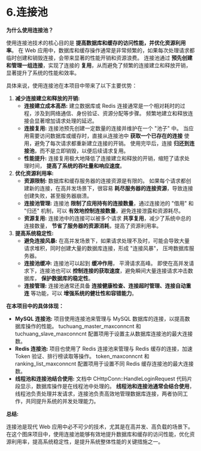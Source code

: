 # 6.连接池

**为什么使用连接池？**

使用连接池技术的核心目的是 **提高数据库和缓存的访问性能，并优化资源利用率**。 在 Web 应用中，数据库和缓存操作通常是非常频繁的，如果每次处理请求都临时创建和销毁连接，会带来显著的性能开销和资源浪费。 连接池通过 **预先创建和管理一组连接**，实现了连接的 **复用**，从而避免了频繁的连接建立和释放开销，显著提升了系统的性能和效率。

具体来说，使用连接池在本项目中带来了以下主要优势：

1. **减少连接建立和释放的开销:**
   - **连接建立成本高昂:** 建立数据库或 Redis 连接通常是一个相对耗时的过程，涉及到网络通信、身份验证、资源分配等步骤。 频繁地建立和释放连接会显著增加请求处理的延迟。
   - **连接复用:** 连接池预先创建一定数量的连接并维护在一个 "池子" 中。 当应用需要访问数据库或缓存时，直接从连接池中 **获取一个已存在的连接** 使用，避免了每次请求都重新建立连接的开销。 使用完毕后，连接 **归还到连接池**，而不是立即销毁，以便后续请求复用。
   - **性能提升:** 连接复用极大地降低了连接建立和释放的开销，缩短了请求处理时间， **提高了系统的吞吐量和响应速度**。
2. **优化资源利用率:**
   - **资源限制:** 数据库和缓存服务器的连接资源是有限的。 如果每个请求都创建新的连接，在高并发场景下，很容易 **耗尽服务器的连接资源**，导致连接创建失败，甚至服务器崩溃。
   - **连接池管理:** 连接池 **限制了应用持有的连接数量**，通过连接池的 "借用" 和 "归还" 机制，可以 **有效地控制连接数量**，避免连接泄露和资源耗尽。
   - **资源复用:** 连接池中的连接可以被多个请求 **共享复用**，减少了系统中总的连接数量， **节省了服务器的资源消耗**，提高了资源利用率。
3. **提高系统稳定性:**
   - **避免连接风暴:** 在高并发场景下，如果请求处理不及时，可能会导致大量请求堆积，同时创建大量的数据库连接，形成 "连接风暴"， 压垮数据库服务器。
   - **连接池缓冲:** 连接池可以起到 **缓冲作用**， 平滑请求高峰。 即使在高并发请求下，连接池也可以 **控制连接的获取速度**，避免瞬间大量连接请求冲击数据库， **保护数据库的稳定性**。
   - **连接管理:** 连接池通常还具备 **连接健康检查、连接超时管理、连接自动重连** 等功能，可以 **增强系统的健壮性和容错能力**。

**在本项目中的具体体现：**

- **MySQL 连接池:** 项目使用连接池来管理与 MySQL 数据库的连接，以提高数据库操作的性能。 tuchuang_master_maxconncnt 和 tuchuang_slave_maxconncnt 配置项用于设置主从数据库连接池的最大连接数。
- **Redis 连接池:** 项目也使用了 Redis 连接池来管理与 Redis 缓存的连接，加速 Token 验证、排行榜读取等操作。 token_maxconncnt 和 ranking_list_maxconncnt 配置项用于设置不同 Redis 缓存连接池的最大连接数。
- **线程池和连接池结合使用:** 文档中 CHttpConn::HandleLoginRequest 代码片段显示，数据库操作是在线程池中处理的。 **线程池和连接池通常会结合使用**，线程池负责处理并发请求，连接池负责高效地管理数据库连接，两者协同工作，共同提升系统的并发处理能力。

**总结:**

连接池是现代 Web 应用中必不可少的技术，尤其是在高并发、高负载的场景下。 在这个图床项目中，使用连接池能够有效地提升数据库和缓存的访问性能，优化资源利用率，提高系统稳定性，是提升系统整体性能的关键措施之一。